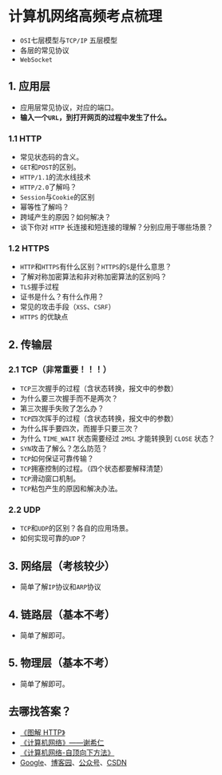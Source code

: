 # 计算机网络高频考点梳理

- `OSI`七层模型与`TCP/IP` 五层模型
- 各层的常见协议
- `WebSocket`

## 1. 应用层

- 应用层常见协议，对应的端口。
- **输入一个`URL`，到打开网页的过程中发生了什么。**

### 1.1 HTTP

- 常见状态码的含义。
- `GET`和`POST`的区别。
- `HTTP/1.1`的流水线技术
- `HTTP/2.0`了解吗？
- `Session`与`Cookie`的区别
- 幂等性了解吗？
- 跨域产生的原因？如何解决？
- 谈下你对 `HTTP` 长连接和短连接的理解？分别应用于哪些场景？

### 1.2 HTTPS

- `HTTP`和`HTTPS`有什么区别？`HTTPS`的`S`是什么意思？
- 了解对称加密算法和非对称加密算法的区别吗？
- `TLS`握手过程
- 证书是什么？有什么作用？
- 常见的攻击手段（`XSS`、`CSRF`）
- `HTTPS` 的优缺点


## 2. 传输层

### 2.1 TCP（非常重要！！！）

- `TCP`三次握手的过程（含状态转换，报文中的参数）
- 为什么要三次握手而不是两次？
- 第三次握手失败了怎么办？
- `TCP`四次挥手的过程（含状态转换，报文中的参数）
- 为什么挥手要四次，而握手只要三次？
- 为什么 `TIME_WAIT` 状态需要经过 `2MSL` 才能转换到 `CLOSE` 状态？
- `SYN`攻击了解么？怎么防范？
- `TCP`如何保证可靠传输？
- `TCP`拥塞控制的过程。（四个状态都要解释清楚）
- `TCP`滑动窗口机制。
- `TCP`粘包产生的原因和解决办法。

### 2.2 UDP

- `TCP`和`UDP`的区别？各自的应用场景。
- 如何实现可靠的`UDP`？

## 3. 网络层（考核较少）
- 简单了解`IP`协议和`ARP`协议

## 4. 链路层（基本不考）
- 简单了解即可。

## 5. 物理层（基本不考）
- 简单了解即可。

## 去哪找答案？

- [《图解 HTTP》](https://book.douban.com/subject/25863515/)
- [《计算机网络》——谢希仁](https://book.douban.com/subject/26960678/)
- [《计算机网络-自顶向下方法》](https://book.douban.com/subject/30280001/)
- [Google](http://www.google.com)、[博客园](https://zzk.cnblogs.com/s?w=)、[公众号](https://weixin.sogou.com/)、[CSDN](https://www.csdn.net/)
